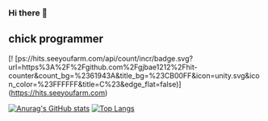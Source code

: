 ### Hi there 👋
## chick programmer
<!--
**gunheehan/gunheehan** is a ✨ _special_ ✨ repository because its `README.md` (this file) appears on your GitHub profile.

Here are some ideas to get you started:

- 🔭 I’m currently working on ...
- 🌱 I’m currently learning ...
- 👯 I’m looking to collaborate on ...
- 🤔 I’m looking for help with ...
- 💬 Ask me about ...
- 📫 How to reach me: ...
- 😄 Pronouns: ...
- ⚡ Fun fact: ...
-->
[! [ps://hits.seeyoufarm.com/api/count/incr/badge.svg?url=https%3A%2F%2Fgithub.com%2Fgjbae1212%2Fhit-counter&count_bg=%2361943A&title_bg=%23CB00FF&icon=unity.svg&icon_color=%23FFFFFF&title=C%23&edge_flat=false)] (https://hits.seeyoufarm.com)

[![Anurag's GitHub stats](https://github-readme-stats.vercel.app/api?username=gunheehan)](https://github.com/gunheehan/github-readme-stats)
[![Top Langs](https://github-readme-stats.vercel.app/api/top-langs/?username=gunheehan)](https://github.com/gunheehan/github-readme-stats)

